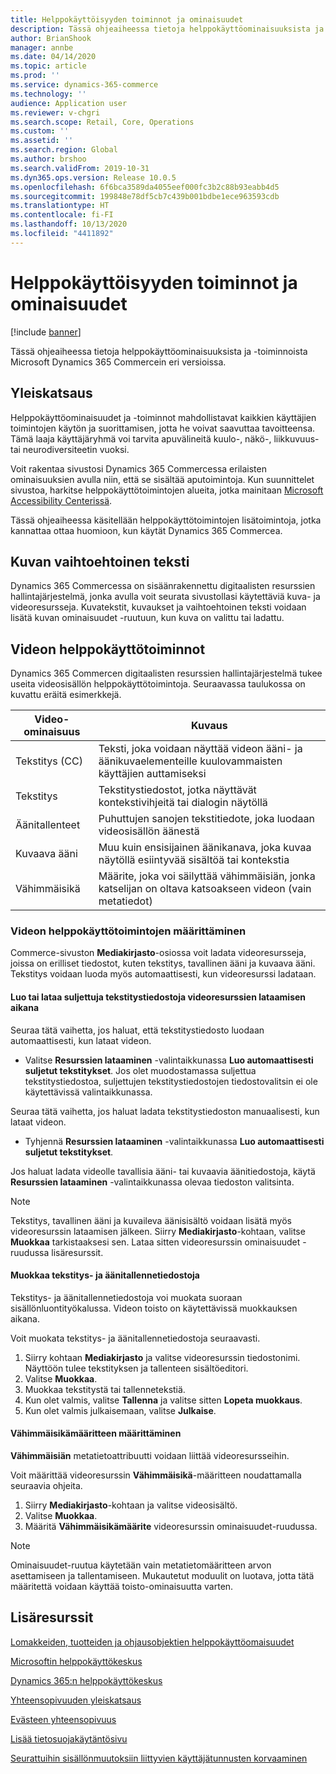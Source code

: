 ```yaml
---
title: Helppokäyttöisyyden toiminnot ja ominaisuudet
description: Tässä ohjeaiheessa tietoja helppokäyttöominaisuuksista ja -toiminnoista Microsoft Dynamics 365 Commercein eri versioissa.
author: BrianShook
manager: annbe
ms.date: 04/14/2020
ms.topic: article
ms.prod: ''
ms.service: dynamics-365-commerce
ms.technology: ''
audience: Application user
ms.reviewer: v-chgri
ms.search.scope: Retail, Core, Operations
ms.custom: ''
ms.assetid: ''
ms.search.region: Global
ms.author: brshoo
ms.search.validFrom: 2019-10-31
ms.dyn365.ops.version: Release 10.0.5
ms.openlocfilehash: 6f6bca3589da4055eef000fc3b2c88b93eabb4d5
ms.sourcegitcommit: 199848e78df5cb7c439b001bdbe1ece963593cdb
ms.translationtype: HT
ms.contentlocale: fi-FI
ms.lasthandoff: 10/13/2020
ms.locfileid: "4411892"
---
```

# <a name="accessibility-features-and-capabilities"></a>Helppokäyttöisyyden toiminnot ja ominaisuudet


[!include [banner](includes/banner.md)]

Tässä ohjeaiheessa tietoja helppokäyttöominaisuuksista ja -toiminnoista Microsoft Dynamics 365 Commercein eri versioissa.

## <a name="overview"></a>Yleiskatsaus

Helppokäyttöominaisuudet ja -toiminnot mahdollistavat kaikkien käyttäjien toimintojen käytön ja suorittamisen, jotta he voivat saavuttaa tavoitteensa. Tämä laaja käyttäjäryhmä voi tarvita apuvälineitä kuulo-, näkö-, liikkuvuus- tai neurodiversiteetin vuoksi.

Voit rakentaa sivustosi Dynamics 365 Commercessa erilaisten ominaisuuksien avulla niin, että se sisältää aputoimintoja. Kun suunnittelet sivustoa, harkitse helppokäyttötoimintojen alueita, jotka mainitaan [Microsoft Accessibility Centerissä](https://www.microsoft.com/accessibility). 

Tässä ohjeaiheessa käsitellään helppokäyttötoimintojen lisätoimintoja, jotka kannattaa ottaa huomioon, kun käytät Dynamics 365 Commercea.

## <a name="image-alt-text"></a>Kuvan vaihtoehtoinen teksti

Dynamics 365 Commercessa on sisäänrakennettu digitaalisten resurssien hallintajärjestelmä, jonka avulla voit seurata sivustollasi käytettäviä kuva- ja videoresursseja. Kuvatekstit, kuvaukset ja vaihtoehtoinen teksti voidaan lisätä kuvan ominaisuudet -ruutuun, kun kuva on valittu tai ladattu.

## <a name="video-accessibility"></a>Videon helppokäyttötoiminnot

Dynamics 365 Commercen digitaalisten resurssien hallintajärjestelmä tukee useita videosisällön helppokäyttötoimintoja. Seuraavassa taulukossa on kuvattu eräitä esimerkkejä.

| Video-ominaisuus               | Kuvaus |
|-----------------------------|-------------|
| Tekstitys (CC)      | Teksti, joka voidaan näyttää videon ääni- ja äänikuvaelementeille kuulovammaisten käyttäjien auttamiseksi |
| Tekstitys                   | Tekstitystiedostot, jotka näyttävät kontekstivihjeitä tai dialogin näytöllä |
| Äänitallenteet           | Puhuttujen sanojen tekstitiedote, joka luodaan videosisällön äänestä |
| Kuvaava ääni           | Muu kuin ensisijainen äänikanava, joka kuvaa näytöllä esiintyvää sisältöä tai kontekstia |
| Vähimmäisikä            | Määrite, joka voi säilyttää vähimmäisiän, jonka katselijan on oltava katsoakseen videon (vain metatiedot) |

### <a name="configure-video-accessibility-elements"></a>Videon helppokäyttötoimintojen määrittäminen

Commerce-sivuston **Mediakirjasto**-osiossa voit ladata videoresursseja, joissa on erilliset tiedostot, kuten tekstitys, tavallinen ääni ja kuvaava ääni. Tekstitys voidaan luoda myös automaattisesti, kun videoresurssi ladataan.

#### <a name="generate-or-upload-closed-caption-files-during-video-asset-upload"></a>Luo tai lataa suljettuja tekstitystiedostoja videoresurssien lataamisen aikana

Seuraa tätä vaihetta, jos haluat, että tekstitystiedosto luodaan automaattisesti, kun lataat videon.

- Valitse **Resurssien lataaminen** -valintaikkunassa **Luo automaattisesti suljetut tekstitykset**. Jos olet muodostamassa suljettua tekstitystiedostoa, suljettujen tekstitystiedostojen tiedostovalitsin ei ole käytettävissä valintaikkunassa.

Seuraa tätä vaihetta, jos haluat ladata tekstitystiedoston manuaalisesti, kun lataat videon.

- Tyhjennä **Resurssien lataaminen** -valintaikkunassa **Luo automaattisesti suljetut tekstitykset**.

Jos haluat ladata videolle tavallisia ääni- tai kuvaavia äänitiedostoja, käytä **Resurssien lataaminen** -valintaikkunassa olevaa tiedoston valitsinta.

> [!NOTE]
> Tekstitys, tavallinen ääni ja kuvaileva äänisisältö voidaan lisätä myös videoresurssin lataamisen jälkeen. Siirry **Mediakirjasto**-kohtaan, valitse **Muokkaa** tarkistaaksesi sen. Lataa sitten videoresurssin ominaisuudet -ruudussa lisäresurssit.

#### <a name="edit-cc-and-audio-transcript-files"></a>Muokkaa tekstitys- ja äänitallennetiedostoja

Tekstitys- ja äänitallennetiedostoja voi muokata suoraan sisällönluontityökalussa. Videon toisto on käytettävissä muokkauksen aikana.

Voit muokata tekstitys- ja äänitallennetiedostoja seuraavasti.

1. Siirry kohtaan **Mediakirjasto** ja valitse videoresurssin tiedostonimi. Näyttöön tulee tekstityksen ja tallenteen sisältöeditori.
1. Valitse **Muokkaa**.
1. Muokkaa tekstitystä tai tallennetekstiä.
1. Kun olet valmis, valitse **Tallenna** ja valitse sitten **Lopeta muokkaus**.
1. Kun olet valmis julkaisemaan, valitse **Julkaise**.

#### <a name="set-the-minimum-age-attribute"></a>Vähimmäisikämääritteen määrittäminen

**Vähimmäisiän** metatietoattribuutti voidaan liittää videoresursseihin.

Voit määrittää videoresurssin **Vähimmäisikä**-määritteen noudattamalla seuraavia ohjeita.

1. Siirry **Mediakirjasto**-kohtaan ja valitse videosisältö.
1. Valitse **Muokkaa**.
1. Määritä **Vähimmäisikämäärite** videoresurssin ominaisuudet-ruudussa.

> [!NOTE]
> Ominaisuudet-ruutua käytetään vain metatietomääritteen arvon asettamiseen ja tallentamiseen. Mukautetut moduulit on luotava, jotta tätä määritettä voidaan käyttää toisto-ominaisuutta varten.

## <a name="additional-resources"></a>Lisäresurssit

[Lomakkeiden, tuotteiden ja ohjausobjektien helppokäyttöomaisuudet](https://docs.microsoft.com/dynamics365/unified-operations/dev-itpro/user-interface/enable-accessibility)

[Microsoftin helppokäyttökeskus](https://www.microsoft.com/accessibility)

[Dynamics 365:n helppokäyttökeskus](https://docs.microsoft.com/dynamics365/get-started/accessibility/index)

[Yhteensopivuuden yleiskatsaus](compliance-overview.md)

[Evästeen yhteensopivuus](cookie-compliance.md)

[Lisää tietosuojakäytäntösivu](add-privacy-page.md)

[Seurattuihin sisällönmuutoksiin liittyvien käyttäjätunnusten korvaaminen](replace-IDs-tracked-changes.md)
